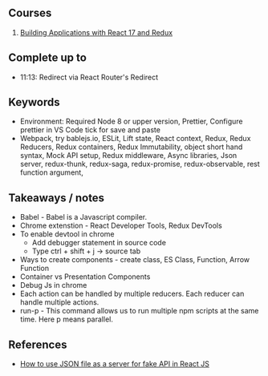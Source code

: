 ## Courses

1. [Building Applications with React 17 and Redux](https://app.pluralsight.com/library/courses/react-redux-react-router-es6/table-of-contents)

## Complete up to

- 11:13: Redirect via React Router's Redirect

## Keywords

- Environment: Required Node 8 or upper version, Prettier, Configure prettier in VS Code tick for save and paste
- Webpack, try bablejs.io, ESLit, Lift state, React context, Redux, Redux Reducers, Redux containers, Redux Immutability, object short hand syntax, Mock API setup, Redux middleware, Async libraries, Json server, redux-thunk, redux-saga, redux-promise, redux-observable, rest function argument,

## Takeaways / notes

- Babel - Babel is a Javascript compiler.
- Chrome extenstion - React Developer Tools, Redux DevTools
- To enable devtool in chrome
  - Add debugger statement in source code
  - Type ctrl + shift + j -> source tab
- Ways to create components - create class, ES Class, Function, Arrow Function
- Container vs Presentation Components
- Debug Js in chrome
- Each action can be handled by multiple reducers. Each reducer can handle multiple actions.
- run-p - This command allows us to run multiple npm scripts at the same time. Here p means parallel.

## References

- [How to use JSON file as a server for fake API in React JS](https://medium.com/how-to-react/how-to-use-json-file-as-a-server-for-fake-api-in-react-js-6b72606023b7)
